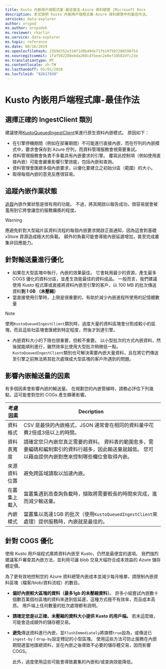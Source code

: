 ```yaml
---
title: Kusto 內嵌用戶端程式庫-最佳做法-Azure 資料總管 |Microsoft Docs
description: 本文說明 Kusto 內嵌用戶端程式庫-Azure 資料總管中的最佳作法。
services: data-explorer
author: orspod
ms.author: orspodek
ms.reviewer: rkarlin
ms.service: data-explorer
ms.topic: reference
ms.date: 08/16/2019
ms.openlocfilehash: 2369d352e316f1d9b49de71fb197507280598754
ms.sourcegitcommit: 1faf502280ebda268cdfbeec2e8ef3d582dfc23e
ms.translationtype: MT
ms.contentlocale: zh-TW
ms.lasthandoff: 05/01/2020
ms.locfileid: "82617930"
---
```

# <a name="kusto-ingest-client-library---best-practices"></a>Kusto 內嵌用戶端程式庫-最佳作法

## <a name="choosing-the-right-ingestclient-flavor"></a>選擇正確的 IngestClient 類別

建議使用[KustoQueuedIngestClient](kusto-ingest-client-reference.md#interface-ikustoqueuedingestclient)來進行原生資料內嵌模式。 原因如下：
* 在引擎停機期間（例如在部署期間）不可能進行直接內嵌，而在佇列的內嵌模式中，要求會保存到 Azure 佇列，而資料管理服務會視需要重試。
* 資料管理服務會負責不多載具有內嵌要求的引擎。 覆寫此控制項（例如使用直接內嵌）可能會嚴重影響引擎效能，包括內嵌和查詢。
* 資料管理會匯總多個內嵌要求，以優化要建立之初始分區（範圍）的大小。
* 取得每個內嵌的意見反應很容易。

## <a name="tracking-ingest-operation-status"></a>追蹤內嵌作業狀態

[追蹤](kusto-ingest-client-status.md#tracking-ingestion-status-kustoqueuedingestclient)內嵌作業狀態是很有用的功能。 不過，將其開啟以報告成功，很容易就會被濫用到它將會讓您的服務癱瘓的程度。

> [!WARNING]
> 應避免針對大型磁片區資料流程的每個內嵌要求開啟正面通知，因為這會對基礎 xStore 資源造成極大的負載。 額外的負載可能會導致內嵌延遲增加，甚至完成叢集非回應能力。

## <a name="optimizing-for-throughput"></a>針對輸送量進行優化

* 如果在大型區塊中執行，內嵌的效果最佳。 它會耗用最少的資源，產生最多 COGS 優化的資料分區，並產生效能最佳的資料成品。 一般而言，我們建議使用 Kusto 程式庫或直接將資料內嵌至引擎的客戶，以 100 MB 的批次傳送資料**到 1 GB （未壓縮）**
* 當直接使用引擎時，上限是很重要的，有助於減少內嵌進程所使用的記憶體數量 

> [!NOTE]
> 使用`KustoQueuedIngestClient`類別時，過度大量的資料區塊會分割成較小的區塊，而且這些社區塊會匯總到特定程度，然後才到達引擎。

* 內嵌資料大小的下限也很重要，但較不重要。 以小型批次的方式內嵌資料，然後就能順利進行，雖然效率比使用大型批次稍微低一點。 `KustoQueuedIngestClient`類別也可解決需要內嵌大量資料，且在將它們傳送至引擎之前無法將其批次處理成大型區塊的客戶所遇到的問題。

## <a name="factors-impacting-ingestion-throughput"></a>影響內嵌輸送量的因素

有多個因素會影響內嵌的輸送量。 在規劃您的內嵌管線時，請務必評估下列幾點，這可能會對您的 COGs 產生顯著影響。

| 考慮因素 |  Decription                                                                                               |
|--------------------------|-----------------------------------------------------------------------------------------------------------|
| 資料格式              | CSV 是最快的內嵌格式，JSON 通常會在相同的資料量中花費2倍或3倍以上的時間。|
| 資料表寬度              | 請確定您只內嵌您真正需要的資料。 資料表的範圍愈多，需要編碼和編制索引的資料行越多，因此輸送量就越低。 您可以藉由提供內嵌對應來控制哪些欄位會取得內嵌。|
| 來源資料位置     | 避免跨區域讀取以加速內嵌。                                                       |
| 在叢集上載入      | 當叢集遇到高查詢負載時，擷取將需要較長的時間來完成，進而減少輸送量。|
| 內嵌模式        | 當叢集以高達1GB 的批次（使用`KustoQueuedIngestClient`來處理）提供服務時，內嵌就是最佳的。 |

## <a name="optimizing-for-cogs"></a>針對 COGS 優化

使用 Kusto 用戶端程式庫將資料內嵌至 Kusto，仍然是最便宜的選項。 我們強烈建議客戶審查其內嵌方法，並利用可讓 blob 交易大幅符合成本效益的 Azure 儲存體定價。

為了更有效地控制您的 Azure 資料總管內嵌成本並減少每月帳單，請限制內嵌資料區塊（檔案/blob/資料流程）的數目。

* **偏好內嵌較大區塊的資料（最多1gb 的未壓縮資料）**。 
    許多小組嘗試內嵌數十個數百萬個社區塊的資料來達到低延遲，這種方式極不有效率，而且成本高昂。 用戶端上任何數量的批次處理都有説明。 
* **請確定您是以正確、未壓縮的資料大小提供 Kusto 的用戶端。**
    若未這麼做，可能會造成額外的儲存體交易。
* **避免**傳送資料進行內嵌，並`FlushImmediately`將旗標`true`設為，或傳送已`ingest-by` / `drop-by`設定標記的小型區塊。
    使用這些方法可防止服務在內嵌期間適當地匯總資料，並在內嵌之後導致不必要的儲存體交易，因而影響 COGS。
    
    此外，過度使用這些可能會導致叢集的內嵌和/或查詢效能降低。
    
